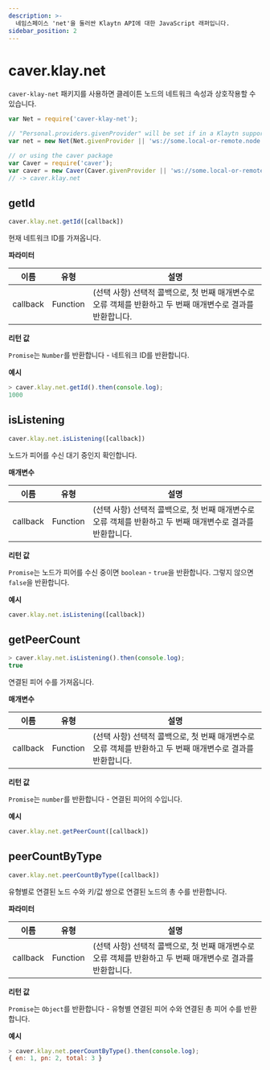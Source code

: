 ```yaml
---
description: >-
  네임스페이스 'net'을 둘러싼 Klaytn API에 대한 JavaScript 래퍼입니다.
sidebar_position: 2
---
```


# caver.klay.net

`caver-klay-net` 패키지를 사용하면 클레이튼 노드의
네트워크 속성과 상호작용할 수 있습니다.

```javascript
var Net = require('caver-klay-net');

// "Personal.providers.givenProvider" will be set if in a Klaytn supported browser.
var net = new Net(Net.givenProvider || 'ws://some.local-or-remote.node:8552');

// or using the caver package
var Caver = require('caver');
var caver = new Caver(Caver.givenProvider || 'ws://some.local-or-remote.node:8552');
// -> caver.klay.net
```


## getId <a id="getid"></a>

```javascript
caver.klay.net.getId([callback])
```

현재 네트워크 ID를 가져옵니다.

**파라미터**

| 이름 | 유형 | 설명 |
| --- | --- | --- |
| callback | Function | (선택 사항) 선택적 콜백으로, 첫 번째 매개변수로 오류 객체를 반환하고 두 번째 매개변수로 결과를 반환합니다. |

**리턴 값**

`Promise`는 `Number`를 반환합니다 - 네트워크 ID를 반환합니다.

**예시**

```javascript
> caver.klay.net.getId().then(console.log);
1000
```


## isListening <a id="islistening"></a>

```javascript
caver.klay.net.isListening([callback])
```

노드가 피어를 수신 대기 중인지 확인합니다.

**매개변수**

| 이름 | 유형 | 설명 |
| --- | --- | --- |
| callback | Function | (선택 사항) 선택적 콜백으로, 첫 번째 매개변수로 오류 객체를 반환하고 두 번째 매개변수로 결과를 반환합니다. |

**리턴 값**

`Promise`는 노드가 피어를 수신 중이면 `boolean` - `true`을 반환합니다. 그렇지 않으면
`false`을 반환합니다.

**예시**

```javascript
caver.klay.net.isListening([callback])
```


## getPeerCount <a id="islistening"></a>

```javascript
> caver.klay.net.isListening().then(console.log);
true
```

연결된 피어 수를 가져옵니다.

**매개변수**

| 이름 | 유형 | 설명 |
| --- | --- | --- |
| callback | Function | (선택 사항) 선택적 콜백으로, 첫 번째 매개변수로 오류 객체를 반환하고 두 번째 매개변수로 결과를 반환합니다. |

**리턴 값**

`Promise`는 `number`를 반환합니다 - 연결된 피어의 수입니다.

**예시**

```javascript
caver.klay.net.getPeerCount([callback])
```

## peerCountByType <a id="getpeercount"></a>

```javascript
caver.klay.net.peerCountByType([callback])
```

유형별로 연결된 노드 수와 키/값 쌍으로 연결된 노드의 총 수를 반환합니다.

**파라미터**

| 이름 | 유형 | 설명 |
| --- | --- | --- |
| callback | Function | (선택 사항) 선택적 콜백으로, 첫 번째 매개변수로 오류 객체를 반환하고 두 번째 매개변수로 결과를 반환합니다. |

**리턴 값**

`Promise`는 `Object`를 반환합니다 - 유형별 연결된 피어 수와 연결된 총 피어 수를 반환합니다.

**예시**

```javascript
> caver.klay.net.peerCountByType().then(console.log);
{ en: 1, pn: 2, total: 3 }
```
